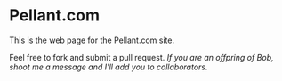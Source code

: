# Pellant.com
This is the web page for the Pellant.com site.

Feel free to fork and submit a pull request. _If you are an offpring of Bob, shoot me a message and I'll add you to collaborators._
